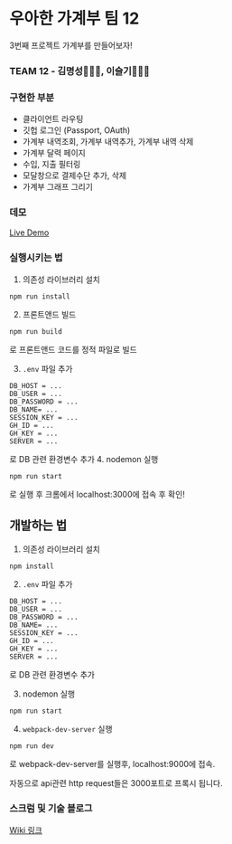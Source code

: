 # 우아한 가계부 팀 12
3번째 프로젝트 가계부를 만들어보자!

### TEAM 12 - 김명성👨🏻‍💻, 이슬기👩🏻‍💻


### 구현한 부분
- 클라이언트 라우팅
- 깃헙 로그인 (Passport, OAuth)
- 가계부 내역조회, 가계부 내역추가, 가계부 내역 삭제
- 가계부 달력 페이지
- 수입, 지출 필터링
- 모달창으로 결제수단 추가, 삭제
- 가계부 그래프 그리기

### 데모
[Live Demo](http://3.35.54.11:3000)

### 실행시키는 법
1. 의존성 라이브러리 설치
  ```
npm run install
  ```
2. 프론트앤드 빌드
  ```
npm run build
  ```
  로 프론트앤드 코드를 정적 파일로 빌드

3. `.env` 파일 추가
  ```
DB_HOST = ...
DB_USER = ...
DB_PASSWORD = ...
DB_NAME= ...
SESSION_KEY = ...
GH_ID = ...
GH_KEY = ...
SERVER = ...
  ```
  로 DB 관련 환경변수 추가
4. nodemon 실행
  ```
npm run start
  ```
  로 실행 후 크롬에서 localhost:3000에 접속 후 확인!
  
## 개발하는 법
1. 의존성 라이브러리 설치
  ```
npm install
  ```
2. `.env` 파일 추가
  ```
DB_HOST = ...
DB_USER = ...
DB_PASSWORD = ...
DB_NAME= ...
SESSION_KEY = ...
GH_ID = ...
GH_KEY = ...
SERVER = ...
  ```
  로 DB 관련 환경변수 추가

3. nodemon 실행
  ```
npm run start
  ```

4. `webpack-dev-server` 실행
  ```
npm run dev
  ```
로 webpack-dev-server를 실행후, localhost:9000에 접속.

자동으로 api관련 http request들은 3000포트로 프록시 됩니다.

### 스크럼 및 기술 블로그
[Wiki 링크](https://github.com/woowa-techcamp-2020/hkb-12/wiki)
